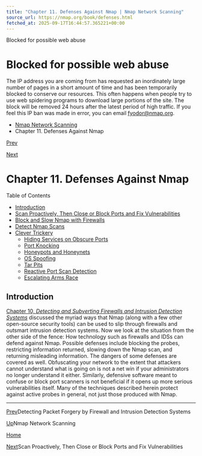 ```yaml
---
title: "Chapter 11. Defenses Against Nmap | Nmap Network Scanning"
source_url: https://nmap.org/book/defenses.html
fetched_at: 2025-09-17T16:44:57.365221+00:00
---
```


Blocked for possible web abuse

Blocked for possible web abuse
==========

The IP address you are coming from has requested an inordinately large number of pages in a short amount of time and has been temporarily blocked to conserve our resources. This often happens when people try to use web spidering programs to download large portions of the site. The block will be removed 24 hours after the latest period of high traffic. If you feel this IP ban was made in error, you can email fyodor@nmap.org.

* [Nmap Network Scanning](https://nmap.org/book/toc.html)
* Chapter 11. Defenses Against Nmap

[Prev](https://nmap.org/book/firewall-ids-packet-forgery.html)

[Next](https://nmap.org/book/nmap-defenses-proactive-scanning.html)

Chapter 11. Defenses Against Nmap
==========

Table of Contents

* [Introduction](https://nmap.org/book/defenses.html#nmap-defenses-intro)
* [Scan Proactively, Then Close or Block Ports and Fix Vulnerabilities](https://nmap.org/book/nmap-defenses-proactive-scanning.html)
* [Block and Slow Nmap with Firewalls](https://nmap.org/book/nmap-defenses-firewalls.html)
* [Detect Nmap Scans](https://nmap.org/book/nmap-defenses-detection.html)
* [Clever Trickery](https://nmap.org/book/nmap-defenses-trickery.html)
  * [Hiding Services on Obscure Ports](https://nmap.org/book/nmap-defenses-trickery.html#nmap-defenses-hiding)
  * [Port Knocking](https://nmap.org/book/nmap-defenses-trickery.html#nmap-defenses-knock)
  * [Honeypots and Honeynets](https://nmap.org/book/nmap-defenses-trickery.html#nmap-defenses-honeypot)
  * [OS Spoofing](https://nmap.org/book/nmap-defenses-trickery.html#nmap-defenses-os-spoofing)
  * [Tar Pits](https://nmap.org/book/nmap-defenses-trickery.html#nmap-defenses-tarpit)
  * [Reactive Port Scan Detection](https://nmap.org/book/nmap-defenses-trickery.html#nmap-defense-reactive-port-sentry)
  * [Escalating Arms Race](https://nmap.org/book/nmap-defenses-trickery.html#nmap-defenses-arms-race)

[]()

Introduction
----------

[Chapter 10, *Detecting and Subverting Firewalls and Intrusion Detection Systems*](https://nmap.org/book/firewalls.html) discussed the myriad ways that Nmap (along with a few other
open-source security tools) can be used to slip through firewalls and
outsmart intrusion detection systems. Now we look at the situation
from the other side of the fence: How technology such as firewalls
and IDSs can defend against Nmap. Possible defenses include
blocking the probes, restricting information returned, slowing down
the Nmap scan, and returning misleading information. The dangers of
some defenses are covered as well. Obfuscating your network to the
extent that attackers cannot understand what is going on is not a net
win if your administrators no longer understand it either. Similarly,
defensive software meant to confuse or block port scanners is not
beneficial if it opens up more serious vulnerabilities itself. Many
of the techniques described herein protect against active probes in
general, not just those produced with Nmap.

---

[Prev](https://nmap.org/book/firewall-ids-packet-forgery.html)Detecting Packet Forgery by Firewall and Intrusion Detection Systems

[Up](https://nmap.org/book/toc.html)Nmap Network Scanning

[Home](https://nmap.org/book/toc.html)

[Next](https://nmap.org/book/nmap-defenses-proactive-scanning.html)Scan Proactively, Then Close or Block Ports and Fix Vulnerabilities